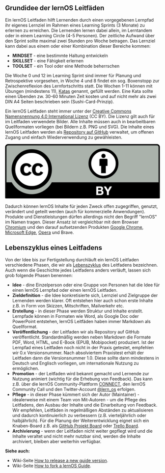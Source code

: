 ## Grundidee der lernOS Leitfäden

Ein lernOS Leitfaden hilft Lernenden durch einen vorgegebenen Lernpfad ihr eigenes Lernziel im Rahmen eines Learning Sprints (3 Monate) zu erlernen zu erreichen. Die Lernenden lernen dabei allein, im Lerntandem oder in einem Learning Circle (4-5 Personen). Der zeitliche Aufwand über den Sprint sollte maximal zwei Stunden pro Woche betragen. Das Lernziel kann dabei aus einem oder einer Kombination dieser Bereiche kommen:

* **MINDSET** - eine bestimmte Haltung entwickeln
* **SKILLSET** - eine Fähigkeit erlernen
* **TOOLSET** - ein Tool oder eine Methode beherrschen

Die Woche 0 und 12 im Learning Sprint sind immer für Planung und Retrospektive vorgesehen, in Woche 4 und 8 findet ein sog. Boxenstopp zur Zwischenreflexion des Lernfortschritts statt. Die Wochen 1-11 können mit Übungen (mindestens 11), [Katas](https://de.wikipedia.org/wiki/Kata_(Programmierung)) genannt, gefüllt werden. Eine Kata sollte einen Übenden zw. 30-60 Minuten Zeit kosten und auf nicht mehr als zwei DIN A4 Seiten beschrieben sein (Sushi-Card-Prinzip).

Ein lernOS Leitfaden steht immer unter der [Creative Commons Namensnennung 4.0 International Lizenz](https://creativecommons.org/licenses/by/4.0/deed.de) (CC BY). Die Lizenz gilt auch für im Leitfaden  verwendete Bilder. Alle Inhalte müssen auch in bearbeitbaren  Quellformaten vorliegen (bei Bildern z.B. PNG und SVG). Die Inhalte eines lernOS Leitfaden werden als [Repository auf GitHub](https://github.com) verwaltet, um offenen Zugang und einfach Wiederverwendung zu gewähleisten.

![Offene Lizenz Creative Commons Namensnennung 4.0 International](./images/CC-BY.png)

Dadurch können lernOS Inhalte für jeden Zweck offen zugegriffen, genutzt, verändert und geteilt werden (auch für kommerzielle Anwendungen). Produkte und Dienstleistungen dürfen allerdings nicht den Begriff "lernOS" im Namen tragen. Dieser Ansatz ist vergleichbar mit dem Browser [Chromium](https://de.wikipedia.org/wiki/Chromium_(Browser)) und den darauf aufsetzenden Produkten [Google Chrome](https://de.wikipedia.org/wiki/Google_Chrome), [Microsoft Edge](https://de.wikipedia.org/wiki/Microsoft_Edge), [Opera](https://de.wikipedia.org/wiki/Opera_(Browser)) und Brave.

## Lebenszyklus eines Leitfadens

Von der Idee bis zur Fertigstellung durchläuft ein lernOS Leitfaden verschiedene Phasen, die wir als [Lebenszyklus](https://de.wikipedia.org/wiki/Lebenszyklus) des Leitfadens bezeichnen. Auch wenn die Geschichte jedes Leitfadens anders verläuft, lassen sich grob folgende Phasen benennen:

* **Idee** - dine Einzelperson oder eine Gruppe von Personen hat die Idee für einen lernOS Lernpfad oder einen lernOS Leitfaden.
* **Zieldefinition** - die Idee konkretisierte sich, Lernziel und Zielgruppe der Lernenden werden klarer. Oft entstehen hier auch schon erste Inhalte z.B. in Form von Skizzen, Mitschriften, Mailverkehr etc.
* **Erstellung** - in dieser Phase werden Struktur und Inhalte erstellt. Lernpfade können in Formaten wie Word, als Google Doc oder PowerPoint entstehen, lernOS Leitfäden haben immer Markdown als Quellformat.
* **Veröffentlichung** - der Leitfaden wir als Repository auf GitHub veröffentlicht. Standardmäßig werden neben Markdown die Formate PDF, Word, HTML, und E-Book (EPUB, Mobipocket) produziert. Ist der Lernpfad eines Leitfaden noch nicht in der Praxis getestet, empfehlen wir 0.x Versionsnummer. Nach absolviertem Praxistest erhält der Leitfaden dann die Versionsnummer 1.0. Diese sollte dann mindestens in Deutsch und Englisch vorliegen, um internationale Nutzung zu ermöglichen.
* **Promotion** - der Leitfaden wird bekannt gemacht und Lernende zur Nutzung animiert (wichtig für die Erhebung von Feedback). Das kann z.B. über die lernOS Community-Plattform [CONNECT](https://community.cogneon.de), den lernOS Community Call und den Twitter-Account [@lern_os](https://twitter.com/lern_os) erfolgen.
* **Pflege** - in dieser Phase kümmert sich der Autor (Maintainer) - idealerweise mit einem Team von Mit-Autoren - um die Pflege des Leitfadens, den Ausbau der Inhalte und die Einarbeitung von Feedback. Wir empfehlen, Leitfäden in regelmäßigen Abständen zu aktualisieren und dadurch kontinuierlich zu verbessern (z.B. vierteljährlich oder halbjährlich). Für die Planung der Weiterentwicklung eignet sich ein Knaben-Board z.B. als [GitHub Projekt Board](https://docs.github.com/en/enterprise/2.15/user/articles/about-project-boards) oder [Trello Board](https://de.wikipedia.org/wiki/Trello).
* **Archivierung** - wenn der Leitfaden nicht weiter gepflegt wird und die Inhalte veraltet und nicht mehr nutzbar sind, werden die Inhalte archiviert, bleiben aber weiterhin verfügbar.

**Siehe auch:**

* Wiki-Seite [How to release a new guide version](https://github.com/cogneon/lernos-core/wiki/How-to-release-a-new-guide-version).
* Wiki-Seite [How to fork a lernOS Guide](https://github.com/cogneon/lernos-core/wiki/How-to-fork-a-lernOS-Guide).
